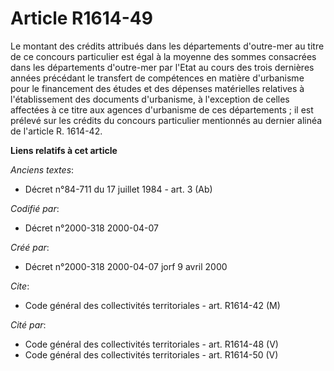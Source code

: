 # Article R1614-49

Le montant des crédits attribués dans les départements d'outre-mer au titre de ce concours particulier est égal à la moyenne
des sommes consacrées dans les départements d'outre-mer par l'Etat au cours des trois dernières années précédant le transfert
de compétences en matière d'urbanisme pour le financement des études et des dépenses matérielles relatives à l'établissement
des documents d'urbanisme, à l'exception de celles affectées à ce titre aux agences d'urbanisme de ces départements ; il est
prélevé sur les crédits du concours particulier mentionnés au dernier alinéa de l'article R. 1614-42.

**Liens relatifs à cet article**

_Anciens textes_:

  - Décret n°84-711 du 17 juillet 1984 - art. 3 (Ab)

_Codifié par_:

  - Décret n°2000-318 2000-04-07

_Créé par_:

  - Décret n°2000-318 2000-04-07 jorf 9 avril 2000

_Cite_:

  - Code général des collectivités territoriales - art. R1614-42 (M)

_Cité par_:

  - Code général des collectivités territoriales - art. R1614-48 (V)
  - Code général des collectivités territoriales - art. R1614-50 (V)
